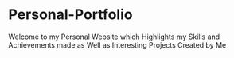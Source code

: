# Personal-Portfolio
 Welcome to my Personal Website which Highlights my Skills and Achievements made as Well as Interesting Projects Created by Me

